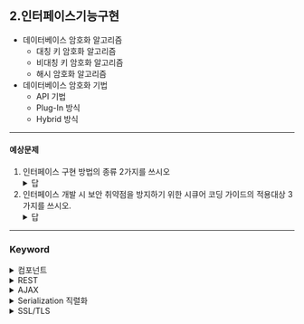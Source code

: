 ## 2.인터페이스기능구현
- 데이터베이스 암호화 알고리즘
  - 대칭 키 암호화 알고리즘
  - 비대칭 키 암호화 알고리즘
  - 해시 암호화 알고리즘
- 데이터베이스 암호화 기법
  - API 기법
  - Plug-In 방식
  - Hybrid 방식
---
#### 예상문제
1. 인터페이스 구현 방법의 종류 2가지를 쓰시오
    <details>
        <summary>답</summary>
        1. 데이터 통신을 사용하여 인터페이스를 구현하는 방법 <br>
        2. 인터페이스 개체를 사용하여 인터페이스를 구현하는 방법
    </details>
2. 인터페이스 개발 시 보안 취약점을 방지하기 위한 시큐어 코딩 가이드의 적용대상 3가지를 쓰시오.
    <details>
        <summary>답</summary>
        1. 입력데이터 검증 및 표현 <br>
        2. 보안 기능 <br>
        3. 시간 및 상태
    </details>
---
### Keyword
<details>
    <summary>컴포넌트</summary>
    특정한 기능을 수행하기 위해 독립적으로 개발되어 보급되는, 잘 정의된 인터페이스를 가지며 다른 부품과 조립되어 응용시스템을 구축하기 위해 사용되는 소프트웨어 프로그램
</details>
<details>
    <summary>REST</summary>
    웹과 같은 분산 하이퍼 미디어 환경에서 자원의 존재/상태 정보를 표준화된 HTTP 메소드로 주고받는 웹 아키텍처
</details>
<details>
    <summary>AJAX</summary>
    자바스크립트를 사용한 비동기 통신기술로 클라이언트와 서버간에 XML, 데이터를 주고 받는 기술
</details>
<details>
    <summary>Serialization 직렬화</summary>
    직렬화는 데이터 구조나 오브젝트 상태를 다른 컴퓨터 환경으로 저장하고 재구성할 수 있는 포맷으로 변환하는 과정
</details>
<details>
    <summary>SSL/TLS</summary>
    응용계층과 TCP/IP 계층 사이에서 웹 데이터 암호화 및 전송 시 기밀성을 보장하는 공개키 기반의 보안 프로토콜
</details>


